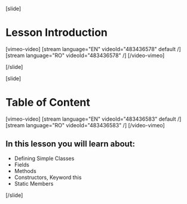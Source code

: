 [slide]

# Lesson Introduction

[vimeo-video]
[stream language="EN" videoId="483436578" default /]
[stream language="RO" videoId="483436578"  /]
[/video-vimeo]

[/slide]

[slide]

# Table of Content

[vimeo-video]
[stream language="EN" videoId="483436583" default /]
[stream language="RO" videoId="483436583"  /]
[/video-vimeo]

## In this lesson you will learn about:

- Defining Simple Classes
- Fields 
- Methods
- Constructors, Keyword this
- Static Members

[/slide]

